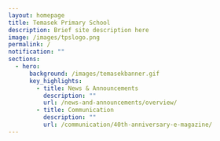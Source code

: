 ```yaml
---
layout: homepage
title: Temasek Primary School
description: Brief site description here
image: /images/tpslogo.png
permalink: /
notification: ""
sections:
  - hero:
      background: /images/temasekbanner.gif
      key_highlights:
        - title: News & Announcements
          description: ""
          url: /news-and-announcements/overview/
        - title: Communication
          description: ""
          url: /communication/40th-anniversary-e-magazine/
---
```

